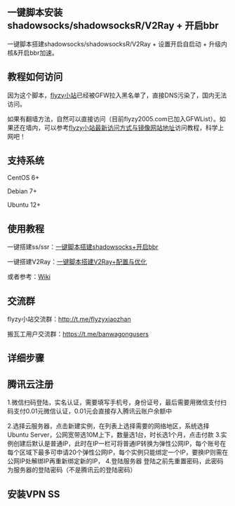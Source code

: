 一键脚本安装shadowsocks/shadowsocksR/V2Ray + 开启bbr
---

一键脚本搭建shadowsocks/shadowsocksR/V2Ray + 设置开启自启动 + 升级内核&开启bbr加速。

## 教程如何访问
因为这个脚本，[flyzy小站](https://www.flyzy2005.com)已经被GFW拉入黑名单了，直接DNS污染了，国内无法访问。

如果有翻墙方法，自然可以直接访问（目前flyzy2005.com已加入GFWList）。如果还在墙内，可以参考[flyzy小站最新访问方式与镜像网站地址](https://flyzyblog.com/way-to-flyzy2005/)访问教程，科学上网吧！

## 支持系统
CentOS 6+

Debian 7+

Ubuntu 12+

## 使用教程
一键搭建ss/ssr：[一键脚本搭建shadowsocks+开启bbr](https://www.flyzy2005.com/fan-qiang/shadowsocks/install-shadowsocks-in-one-command/)

一键搭建V2Ray：[一键脚本搭建V2Ray+配置与优化](https://www.flyzy2005.com/v2ray/how-to-build-v2ray/)

或者参考：[Wiki](https://github.com/flyzy2005/ss-fly/wiki)

## 交流群
flyzy小站交流群：http://t.me/flyzyxiaozhan

搬瓦工用户交流群：https://t.me/banwagongusers


## 详细步骤
## 腾讯云注册
1.微信扫码登陆，实名认证，需要填写手机号，身份证号，最后需要用微信支付扫码支付0.01元微信认证，0.01元会直接存入腾讯云账户余额中

2.选择云服务器，点击新建实例，在列表上选择需要的网络地区，系统选择Ubuntu Server，公网宽带选10M上下，数量选1台，时长选1个月，点击付款
3.实例创建后默认是普通IP，此时在IP一栏可将普通IP转换为弹性公网IP，每个账号在每个区域下最多可申请20个弹性公网IP，每个实例只能绑定一个IP，要换IP则需在公网IP处解绑IP再重新绑定新的IP，
4.登陆服务器
    登陆之前先重置密码，此密码为服务器的登陆密码（不是腾讯云的登陆密码）


## 安装VPN SS



